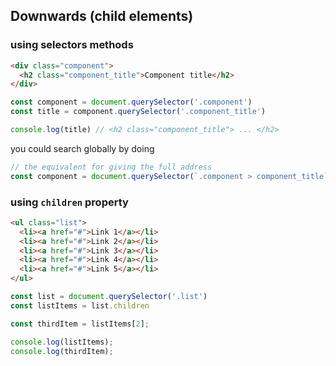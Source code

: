 ## Downwards (child elements)
### using selectors methods
```html
<div class="component">
  <h2 class="component_title">Component title</h2>
</div>
```
```js
const component = document.querySelector('.component')
const title = component.querySelector('.component_title')

console.log(title) // <h2 class="component_title"> ... </h2>
```
you could search globally by doing
```js
// the equivalent for giving the full address
const component = document.querySelector(`.component > component_title`);
```

### using `children` property
```html
<ul class="list">
  <li><a href="#">Link 1</a></li>
  <li><a href="#">Link 2</a></li>
  <li><a href="#">Link 3</a></li>
  <li><a href="#">Link 4</a></li>
  <li><a href="#">Link 5</a></li>
</ul>
```

```js
const list = document.querySelector('.list')
const listItems = list.children

const thirdItem = listItems[2];

console.log(listItems);
console.log(thirdItem);
```

